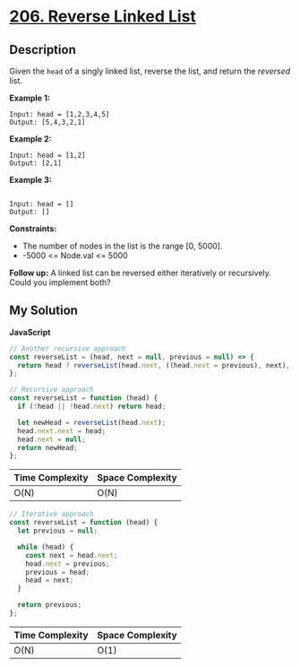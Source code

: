 # [206. Reverse Linked List](https://leetcode.com/problems/reverse-linked-list/)

## Description

Given the `head` of a singly linked list, reverse the list, and return the _reversed_ list.

**Example 1:**

```
Input: head = [1,2,3,4,5]
Output: [5,4,3,2,1]
```

**Example 2:**

```
Input: head = [1,2]
Output: [2,1]
```

**Example 3:**

```

Input: head = []
Output: []
```

**Constraints:**

- The number of nodes in the list is the range [0, 5000].
- -5000 <= Node.val <= 5000

**Follow up:** A linked list can be reversed either iteratively or recursively. Could you implement both?

## My Solution

**JavaScript**

```js
// Another recursive approach
const reverseList = (head, next = null, previous = null) => {
  return head ? reverseList(head.next, ((head.next = previous), next), head) : previous;
};
```

```js
// Recursive approach
const reverseList = function (head) {
  if (!head || !head.next) return head;

  let newHead = reverseList(head.next);
  head.next.next = head;
  head.next = null;
  return newHead;
};
```

| Time Complexity | Space Complexity |
| --------------- | ---------------- |
| O(N)            | O(N)             |

```js
// Iterative approach
const reverseList = function (head) {
  let previous = null;

  while (head) {
    const next = head.next;
    head.next = previous;
    previous = head;
    head = next;
  }

  return previous;
};
```

| Time Complexity | Space Complexity |
| --------------- | ---------------- |
| O(N)            | O(1)             |
